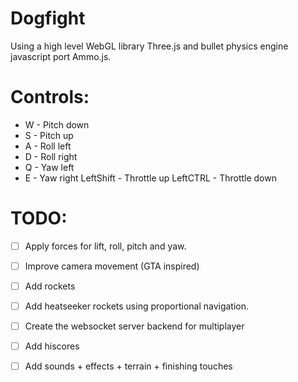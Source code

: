 # Dogfight
Using a high level WebGL library Three.js and bullet physics engine javascript port Ammo.js.

# Controls:
- W - Pitch down
- S - Pitch up
- A - Roll left
- D - Roll right
- Q - Yaw left
- E - Yaw right
LeftShift - Throttle up
LeftCTRL - Throttle down

# TODO:
- [ ] Apply forces for lift, roll, pitch and yaw.
- [ ] Improve camera movement (GTA inspired)
- [ ] Add rockets
- [ ] Add heatseeker rockets using proportional navigation.
- [ ] Create the websocket server backend for multiplayer
- [ ] Add hiscores
- [ ] Add sounds + effects + terrain + finishing touches

